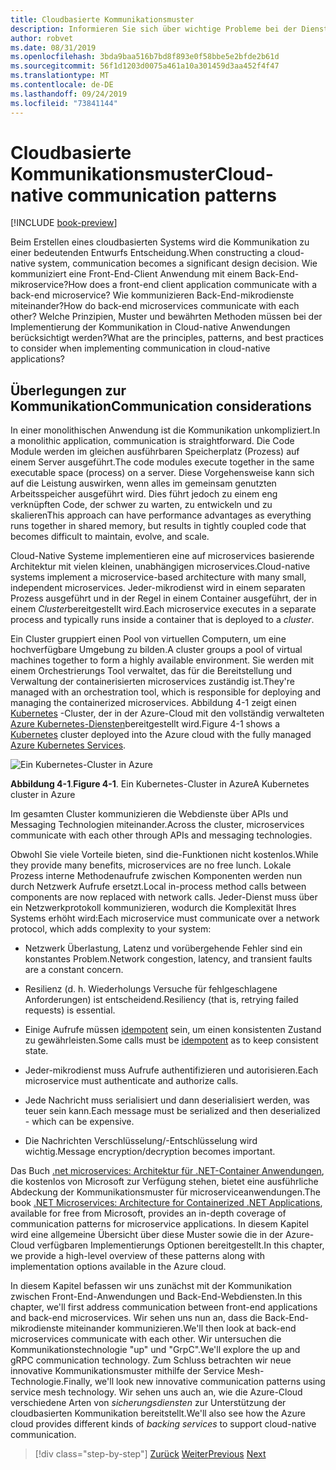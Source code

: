 ```yaml
---
title: Cloudbasierte Kommunikationsmuster
description: Informieren Sie sich über wichtige Probleme bei der Dienst Kommunikation in Cloud-native Anwendungen
author: robvet
ms.date: 08/31/2019
ms.openlocfilehash: 3bda9baa516b7bd8f893e0f58bbe5e2bfde2b61d
ms.sourcegitcommit: 56f1d1203d0075a461a10a301459d3aa452f4f47
ms.translationtype: MT
ms.contentlocale: de-DE
ms.lasthandoff: 09/24/2019
ms.locfileid: "73841144"
---
```

# <a name="cloud-native-communication-patterns"></a><span data-ttu-id="4ad4d-103">Cloudbasierte Kommunikationsmuster</span><span class="sxs-lookup"><span data-stu-id="4ad4d-103">Cloud-native communication patterns</span></span>

[!INCLUDE [book-preview](../../../includes/book-preview.md)]

<span data-ttu-id="4ad4d-104">Beim Erstellen eines cloudbasierten Systems wird die Kommunikation zu einer bedeutenden Entwurfs Entscheidung.</span><span class="sxs-lookup"><span data-stu-id="4ad4d-104">When constructing a cloud-native system, communication becomes a significant design decision.</span></span> <span data-ttu-id="4ad4d-105">Wie kommuniziert eine Front-End-Client Anwendung mit einem Back-End-mikroservice?</span><span class="sxs-lookup"><span data-stu-id="4ad4d-105">How does a front-end client application communicate with a back-end microservice?</span></span> <span data-ttu-id="4ad4d-106">Wie kommunizieren Back-End-mikrodienste miteinander?</span><span class="sxs-lookup"><span data-stu-id="4ad4d-106">How do back-end microservices communicate with each other?</span></span> <span data-ttu-id="4ad4d-107">Welche Prinzipien, Muster und bewährten Methoden müssen bei der Implementierung der Kommunikation in Cloud-native Anwendungen berücksichtigt werden?</span><span class="sxs-lookup"><span data-stu-id="4ad4d-107">What are the principles, patterns, and best practices to consider when implementing communication in cloud-native applications?</span></span>

## <a name="communication-considerations"></a><span data-ttu-id="4ad4d-108">Überlegungen zur Kommunikation</span><span class="sxs-lookup"><span data-stu-id="4ad4d-108">Communication considerations</span></span>

<span data-ttu-id="4ad4d-109">In einer monolithischen Anwendung ist die Kommunikation unkompliziert.</span><span class="sxs-lookup"><span data-stu-id="4ad4d-109">In a monolithic application, communication is straightforward.</span></span> <span data-ttu-id="4ad4d-110">Die Code Module werden im gleichen ausführbaren Speicherplatz (Prozess) auf einem Server ausgeführt.</span><span class="sxs-lookup"><span data-stu-id="4ad4d-110">The code modules execute together in the same executable space (process) on a server.</span></span> <span data-ttu-id="4ad4d-111">Diese Vorgehensweise kann sich auf die Leistung auswirken, wenn alles im gemeinsam genutzten Arbeitsspeicher ausgeführt wird. Dies führt jedoch zu einem eng verknüpften Code, der schwer zu warten, zu entwickeln und zu skalieren</span><span class="sxs-lookup"><span data-stu-id="4ad4d-111">This approach can have performance advantages as everything runs together in shared memory, but results in tightly coupled code that becomes difficult to maintain, evolve, and scale.</span></span>

<span data-ttu-id="4ad4d-112">Cloud-Native Systeme implementieren eine auf microservices basierende Architektur mit vielen kleinen, unabhängigen microservices.</span><span class="sxs-lookup"><span data-stu-id="4ad4d-112">Cloud-native systems implement a microservice-based architecture with many small, independent microservices.</span></span> <span data-ttu-id="4ad4d-113">Jeder-mikrodienst wird in einem separaten Prozess ausgeführt und in der Regel in einem Container ausgeführt, der in einem *Cluster*bereitgestellt wird.</span><span class="sxs-lookup"><span data-stu-id="4ad4d-113">Each microservice executes in a separate process and typically runs inside a container that is deployed to a *cluster*.</span></span>

<span data-ttu-id="4ad4d-114">Ein Cluster gruppiert einen Pool von virtuellen Computern, um eine hochverfügbare Umgebung zu bilden.</span><span class="sxs-lookup"><span data-stu-id="4ad4d-114">A cluster groups a pool of virtual machines together to form a highly available environment.</span></span> <span data-ttu-id="4ad4d-115">Sie werden mit einem Orchestrierungs Tool verwaltet, das für die Bereitstellung und Verwaltung der containerisierten microservices zuständig ist.</span><span class="sxs-lookup"><span data-stu-id="4ad4d-115">They're managed with an orchestration tool, which is responsible for deploying and managing the containerized microservices.</span></span> <span data-ttu-id="4ad4d-116">Abbildung 4-1 zeigt einen [Kubernetes](https://kubernetes.io) -Cluster, der in der Azure-Cloud mit den vollständig verwalteten [Azure Kubernetes-Diensten](https://docs.microsoft.com/azure/aks/intro-kubernetes)bereitgestellt wird.</span><span class="sxs-lookup"><span data-stu-id="4ad4d-116">Figure 4-1 shows a [Kubernetes](https://kubernetes.io) cluster deployed into the Azure cloud with the fully managed [Azure Kubernetes Services](https://docs.microsoft.com/azure/aks/intro-kubernetes).</span></span>

![Ein Kubernetes-Cluster in Azure](./media/kubernetes-cluster-in-azure.png)

<span data-ttu-id="4ad4d-118">**Abbildung 4-1**.</span><span class="sxs-lookup"><span data-stu-id="4ad4d-118">**Figure 4-1**.</span></span> <span data-ttu-id="4ad4d-119">Ein Kubernetes-Cluster in Azure</span><span class="sxs-lookup"><span data-stu-id="4ad4d-119">A Kubernetes cluster in Azure</span></span>

<span data-ttu-id="4ad4d-120">Im gesamten Cluster kommunizieren die Webdienste über APIs und Messaging Technologien miteinander.</span><span class="sxs-lookup"><span data-stu-id="4ad4d-120">Across the cluster, microservices communicate with each other through APIs and messaging technologies.</span></span>

<span data-ttu-id="4ad4d-121">Obwohl Sie viele Vorteile bieten, sind die-Funktionen nicht kostenlos.</span><span class="sxs-lookup"><span data-stu-id="4ad4d-121">While they provide many benefits, microservices are no free lunch.</span></span> <span data-ttu-id="4ad4d-122">Lokale Prozess interne Methodenaufrufe zwischen Komponenten werden nun durch Netzwerk Aufrufe ersetzt.</span><span class="sxs-lookup"><span data-stu-id="4ad4d-122">Local in-process method calls between components are now replaced with network calls.</span></span> <span data-ttu-id="4ad4d-123">Jeder-Dienst muss über ein Netzwerkprotokoll kommunizieren, wodurch die Komplexität Ihres Systems erhöht wird:</span><span class="sxs-lookup"><span data-stu-id="4ad4d-123">Each microservice must communicate over a network protocol, which adds complexity to your system:</span></span>

- <span data-ttu-id="4ad4d-124">Netzwerk Überlastung, Latenz und vorübergehende Fehler sind ein konstantes Problem.</span><span class="sxs-lookup"><span data-stu-id="4ad4d-124">Network congestion, latency, and transient faults are a constant concern.</span></span>

- <span data-ttu-id="4ad4d-125">Resilienz (d. h. Wiederholungs Versuche für fehlgeschlagene Anforderungen) ist entscheidend.</span><span class="sxs-lookup"><span data-stu-id="4ad4d-125">Resiliency (that is, retrying failed requests) is essential.</span></span>

- <span data-ttu-id="4ad4d-126">Einige Aufrufe müssen [idempotent](https://www.restapitutorial.com/lessons/idempotency.html) sein, um einen konsistenten Zustand zu gewährleisten.</span><span class="sxs-lookup"><span data-stu-id="4ad4d-126">Some calls must be [idempotent](https://www.restapitutorial.com/lessons/idempotency.html) as to keep consistent state.</span></span>

- <span data-ttu-id="4ad4d-127">Jeder-mikrodienst muss Aufrufe authentifizieren und autorisieren.</span><span class="sxs-lookup"><span data-stu-id="4ad4d-127">Each microservice must authenticate and authorize calls.</span></span>

- <span data-ttu-id="4ad4d-128">Jede Nachricht muss serialisiert und dann deserialisiert werden, was teuer sein kann.</span><span class="sxs-lookup"><span data-stu-id="4ad4d-128">Each message must be serialized and then deserialized - which can be expensive.</span></span>

- <span data-ttu-id="4ad4d-129">Die Nachrichten Verschlüsselung/-Entschlüsselung wird wichtig.</span><span class="sxs-lookup"><span data-stu-id="4ad4d-129">Message encryption/decryption becomes important.</span></span>

<span data-ttu-id="4ad4d-130">Das Buch [.net microservices: Architektur für .NET-Container Anwendungen](https://docs.microsoft.com/dotnet/standard/microservices-architecture/), die kostenlos von Microsoft zur Verfügung stehen, bietet eine ausführliche Abdeckung der Kommunikationsmuster für microserviceanwendungen.</span><span class="sxs-lookup"><span data-stu-id="4ad4d-130">The book [.NET Microservices: Architecture for Containerized .NET Applications](https://docs.microsoft.com/dotnet/standard/microservices-architecture/), available for free from Microsoft, provides an in-depth coverage of communication patterns for microservice applications.</span></span> <span data-ttu-id="4ad4d-131">In diesem Kapitel wird eine allgemeine Übersicht über diese Muster sowie die in der Azure-Cloud verfügbaren Implementierungs Optionen bereitgestellt.</span><span class="sxs-lookup"><span data-stu-id="4ad4d-131">In this chapter, we provide a high-level overview of these patterns along with implementation options available in the Azure cloud.</span></span>

<span data-ttu-id="4ad4d-132">In diesem Kapitel befassen wir uns zunächst mit der Kommunikation zwischen Front-End-Anwendungen und Back-End-Webdiensten.</span><span class="sxs-lookup"><span data-stu-id="4ad4d-132">In this chapter, we'll first address communication between front-end applications and back-end microservices.</span></span> <span data-ttu-id="4ad4d-133">Wir sehen uns nun an, dass die Back-End-mikrodienste miteinander kommunizieren.</span><span class="sxs-lookup"><span data-stu-id="4ad4d-133">We'll then look at back-end microservices communicate with each other.</span></span> <span data-ttu-id="4ad4d-134">Wir untersuchen die Kommunikationstechnologie "up" und "GrpC".</span><span class="sxs-lookup"><span data-stu-id="4ad4d-134">We'll explore the up and gRPC communication technology.</span></span> <span data-ttu-id="4ad4d-135">Zum Schluss betrachten wir neue innovative Kommunikationsmuster mithilfe der Service Mesh-Technologie.</span><span class="sxs-lookup"><span data-stu-id="4ad4d-135">Finally, we'll look new innovative communication patterns using service mesh technology.</span></span> <span data-ttu-id="4ad4d-136">Wir sehen uns auch an, wie die Azure-Cloud verschiedene Arten von *sicherungsdiensten* zur Unterstützung der cloudbasierten Kommunikation bereitstellt.</span><span class="sxs-lookup"><span data-stu-id="4ad4d-136">We'll also see how the Azure cloud provides different kinds of *backing services* to support cloud-native communication.</span></span>

>[!div class="step-by-step"]
><span data-ttu-id="4ad4d-137">[Zurück](other-deployment-options.md)
>[Weiter](front-end-communication.md)</span><span class="sxs-lookup"><span data-stu-id="4ad4d-137">[Previous](other-deployment-options.md)
[Next](front-end-communication.md)</span></span>
